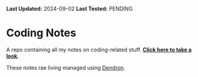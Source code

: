 **Last Updated:** 2024-09-02
**Last Tested:** PENDING

# Coding Notes

A repo containing all my notes on coding-related stuff. **[Click here to take a look](https://jeremypedersen.github.io/coding-notes/).**

These notes rae living managed using [Dendron](https://www.dendron.so/).
